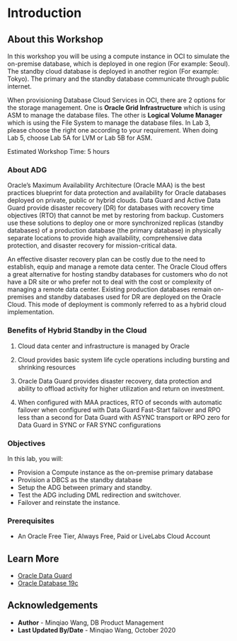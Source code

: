 # Introduction

## About this Workshop
In this workshop you will be using a compute instance in OCI to simulate the on-premise database, which is deployed in one region (For example: Seoul). The standby cloud database is deployed in another region (For example: Tokyo). The primary and the standby database communicate through public internet.

When provisioning Database Cloud Services in OCI, there are 2 options for the storage management. One is **Oracle Grid Infrastructure** which is using ASM to manage the database files. The other is **Logical Volume Manager** which is using the File System to manage the database files. In Lab 3, please choose the right one according to your requirement. When doing Lab 5, choose Lab 5A for LVM or Lab 5B for ASM.

Estimated Workshop Time: 5 hours

### About ADG
Oracle’s Maximum Availability Architecture (Oracle MAA) is the best practices blueprint for data protection and availability for Oracle databases deployed on private, public or hybrid clouds. Data Guard and Active Data Guard provide disaster recovery (DR) for databases with recovery time objectives (RTO) that cannot be met by restoring from backup. Customers use these solutions to deploy one or more synchronized replicas (standby databases) of a production database (the primary database) in physically separate locations to provide high availability, comprehensive data protection, and disaster recovery for mission-critical data. 

An effective disaster recovery plan can be costly due to the need to establish, equip and manage a remote data center. The Oracle Cloud offers a great alternative for hosting standby databases for customers who do not have a DR site or who prefer not to deal with the cost or complexity of managing a remote data center. Existing production databases remain on-premises and standby databases used for DR are deployed on the Oracle Cloud. This mode of deployment is commonly referred to as a hybrid cloud implementation. 

### Benefits of Hybrid Standby in the Cloud 

1. Cloud data center and infrastructure is managed by Oracle 

2. Cloud provides basic system life cycle operations including bursting and shrinking resources 

3. Oracle Data Guard provides disaster recovery, data protection and ability to offload activity for higher utilization and return on investment. 

4. When configured with MAA practices, RTO of seconds with automatic failover when configured with Data Guard Fast-Start failover and RPO less than a second for Data Guard with ASYNC transport or RPO zero for Data Guard in SYNC or FAR SYNC configurations 

### Objectives

In this lab, you will:
* Provision a Compute instance as the on-premise primary database
* Provision a DBCS as the standby database
* Setup the ADG between primary and standby.
* Test the ADG including DML redirection and switchover.
* Failover and reinstate the instance.

### Prerequisites

* An Oracle Free Tier, Always Free, Paid or LiveLabs Cloud Account


## Learn More
- [Oracle Data Guard](https://www.oracle.com/database/technologies/high-availability/dataguard.html)
- [Oracle Database 19c](https://www.oracle.com/database/)

## Acknowledgements
* **Author** - Minqiao Wang, DB Product Management
* **Last Updated By/Date** - Minqiao Wang, October 2020

